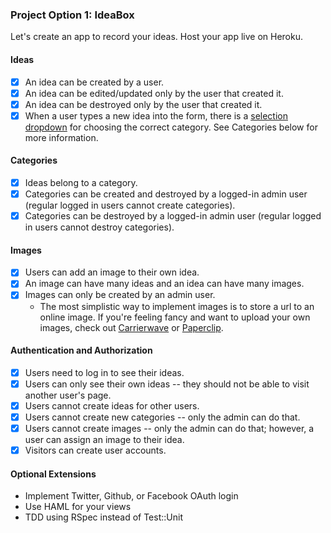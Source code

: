 ### Project Option 1: IdeaBox

Let's create an app to record your ideas. Host your app live on Heroku.

#### Ideas

* [X] An idea can be created by a user.
* [X] An idea can be edited/updated only by the user that created it.
* [X] An idea can be destroyed only by the user that created it.
* [X] When a user types a new idea into the form, there is a [selection dropdown](http://guides.rubyonrails.org/form_helpers.html#option-tags-from-a-collection-of-arbitrary-objects) for choosing the correct category. See Categories below for more information.

#### Categories

* [X] Ideas belong to a category.
* [X] Categories can be created and destroyed by a logged-in admin user (regular logged in users cannot create categories).
* [X] Categories can be destroyed by a logged-in admin user (regular logged in users cannot destroy categories).

#### Images

* [X] Users can add an image to their own idea.
* [X] An image can have many ideas and an idea can have many images.
* [X] Images can only be created by an admin user.
  * The most simplistic way to implement images is to store a url to an online image. If you're feeling fancy and want to upload your own images, check out [Carrierwave](https://github.com/carrierwaveuploader/carrierwave) or [Paperclip](https://github.com/thoughtbot/paperclip).

#### Authentication and Authorization

* [X] Users need to log in to see their ideas.
* [X] Users can only see their own ideas -- they should not be able to visit another user's page.
* [X] Users cannot create ideas for other users.
* [X] Users cannot create new categories -- only the admin can do that.
* [X] Users cannot create images -- only the admin can do that; however, a user can assign an image to their idea.
* [X] Visitors can create user accounts.

#### Optional Extensions

* Implement Twitter, Github, or Facebook OAuth login
* Use HAML for your views
* TDD using RSpec instead of Test::Unit
